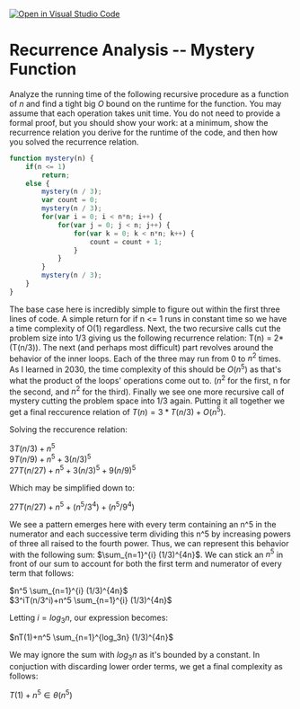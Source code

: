[![Open in Visual Studio Code](https://classroom.github.com/assets/open-in-vscode-718a45dd9cf7e7f842a935f5ebbe5719a5e09af4491e668f4dbf3b35d5cca122.svg)](https://classroom.github.com/online_ide?assignment_repo_id=11974149&assignment_repo_type=AssignmentRepo)
# Recurrence Analysis -- Mystery Function

Analyze the running time of the following recursive procedure as a function of
$n$ and find a tight big $O$ bound on the runtime for the function. You may
assume that each operation takes unit time. You do not need to provide a formal
proof, but you should show your work: at a minimum, show the recurrence relation
you derive for the runtime of the code, and then how you solved the recurrence
relation.

```javascript
function mystery(n) {
    if(n <= 1)
        return;
    else {
        mystery(n / 3);
        var count = 0;
        mystery(n / 3);
        for(var i = 0; i < n*n; i++) {
            for(var j = 0; j < n; j++) {
                for(var k = 0; k < n*n; k++) {
                    count = count + 1;
                }
            }
        }
        mystery(n / 3);
    }
}
```
The base case here is incredibly simple to figure out within the first three lines of code. A simple return for if n <= 1 runs in constant time so we have a time complexity of O(1) regardless. Next, the two recursive calls cut the problem size into 1/3 giving us the following recurrence relation: T(n) = 2*(T(n/3)). The next (and perhaps most difficult) part revolves around the behavior of the inner loops. Each of the three may run from 0 to $n^2$ times. As I learned in 2030, the time complexity of this should be $O(n^5)$ as that's what the product of the loops' operations come out to. ($n^2$ for the first, n for the second, and $n^2$ for the third). Finally we see one more recursive call of mystery cutting the problem space into 1/3 again. Putting it all together we get a final reccurence relation of $T(n) = 3*T(n/3) + O(n^5)$.

Solving the reccurence relation:

$3T(n/3)+n^5$  
$9T(n/9)+n^5+3(n/3)^5$  
$27T(n/27)+n^5+3(n/3)^5+9(n/9)^5$  

Which may be simplified down to:  

$27T(n/27)+n^5+(n^5/3^4)+(n^5/9^4)$  

We see a pattern emerges here with every term containing an n^5 in the numerator and each successive term dividing this n^5 by increasing powers of three all raised to the fourth power. Thus, we can represent this behavior with the following sum: $\sum_{n=1}^{i} (1/3)^{4n}$. We can stick an $n^5$ in front of our sum to account for both the first term and numerator of every term that follows:

$n^5 \sum_{n=1}^{i} (1/3)^{4n}$   
$3^iT(n/3^i)+n^5 \sum_{n=1}^{i} (1/3)^{4n}$   

Letting $i = log_3n$, our expression becomes:    

$nT(1)+n^5 \sum_{n=1}^{log_3n} (1/3)^{4n}$  

We may ignore the sum with $log_3n$ as it's bounded by a constant. In conjuction with discarding lower order terms, we get a final complexity as follows:  

$T(1)+n^5 \in \theta (n^5)$
